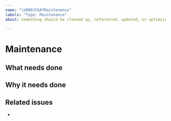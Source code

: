 ```yaml
---
name: "\U0001F6A7Maintenance"
labels: "Type: Maintenance"
about: Something should be cleaned up, refactored, updated, or optimized.

---
```


# Maintenance

## What needs done



## Why it needs done



## Related issues

-
